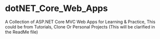 # dotNET_Core_Web_Apps
A Collection of ASP.NET Core MVC Web Apps for Learning &amp; Practice, This could be from Tutorials, Clone Or Personal Projects  (This will be clarified in the ReadMe file)
